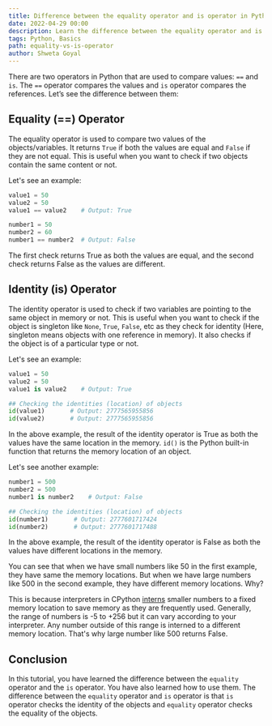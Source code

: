 ```yaml
---
title: Difference between the equality operator and is operator in Python
date: 2022-04-29 00:00
description: Learn the difference between the equality operator and is operator in Python.
tags: Python, Basics
path: equality-vs-is-operator
author: Shweta Goyal
---
```


There are two operators in Python that are used to compare values: `==` and `is`. The `==` operator compares the values and `is` operator compares the references. Let’s see the difference between them:

## Equality (==) Operator

The equality operator is used to compare two values of the objects/variables. It returns `True` if both the values are equal and `False` if they are not equal. This is useful when you want to check if two objects contain the same content or not.

Let's see an example:

```python
value1 = 50
value2 = 50
value1 == value2    # Output: True

number1 = 50
number2 = 60
number1 == number2  # Output: False
```

The first check returns True as both the values are equal, and the second check returns False as the values are different.

## Identity (is) Operator

The identity operator is used to check if two variables are pointing to the same object in memory or not. This is useful when you want to check if the object is singleton like `None`, `True`, `False`, etc as they check for identity (Here, singleton means objects with one reference in memory). It also checks if the object is of a particular type or not.

Let's see an example:

```python
value1 = 50
value2 = 50
value1 is value2    # Output: True

## Checking the identities (location) of objects
id(value1)       # Output: 2777565955856
id(value2)       # Output: 2777565955856
```

In the above example, the result of the identity operator is True as both the values have the same location in the memory. `id()` is the Python built-in function that returns the memory location of an object.

Let's see another example:

```python
number1 = 500
number2 = 500
number1 is number2    # Output: False

## Checking the identities (location) of objects
id(number1)       # Output: 2777601717424
id(number2)       # Output: 2777601717488
```

In the above example, the result of the identity operator is False as both the values have different locations in the memory.

You can see that when we have small numbers like 50 in the first example, they have same the memory locations. But when we have large numbers like 500 in the second example, they have different memory locations. Why?

This is because interpreters in CPython [interns](https://docs.python.org/3.7/library/sys.html?highlight=sys.intern#sys.intern) smaller numbers to a fixed memory location to save memory as they are frequently used. Generally, the range of numbers is -5 to +256 but it can vary according to your interpreter. Any number outside of this range is interned to a different memory location. That's why large number like 500 returns False.

## Conclusion

In this tutorial, you have learned the difference between the `equality` operator and the `is` operator. You have also learned how to use them. The difference between the `equality` operator and `is` operator is that `is` operator checks the identity of the objects and `equality` operator checks the equality of the objects.


